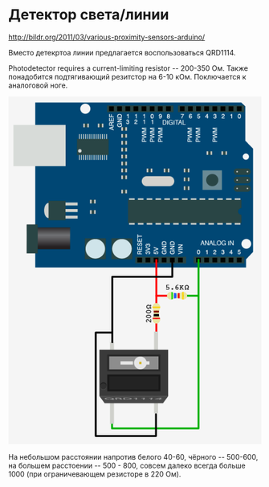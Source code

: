# Детектор света/линии

http://bildr.org/2011/03/various-proximity-sensors-arduino/

Вместо детекртоа линии предлагается воспользоваться QRD1114.

Photodetector requires a current-limiting resistor -- 200-350 Ом.
Также понадобится подтягивающий резитстор на 6-10 кОм. Поключается
к аналоговой ноге.

![Подключение](qrd1114.png)

На небольшом расстоянии напротив белого 40-60, чёрного -- 500-600,
на большем расстоении -- 500 - 800, совсем далеко всегда больше
1000 (при ограничевающем резисторе в 220 Ом).
